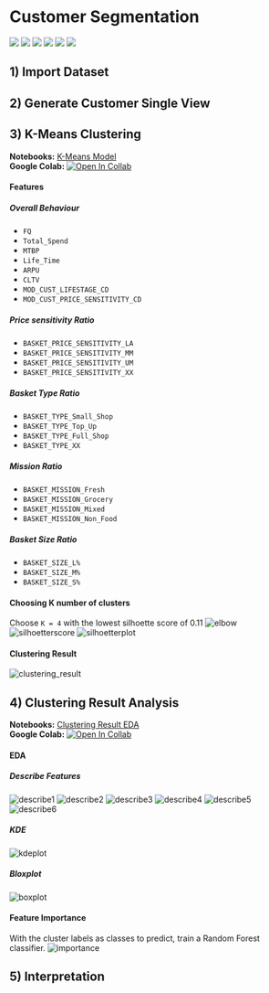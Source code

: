 # Customer Segmentation
[![](https://img.shields.io/badge/-K--Means-blue)](#) [![](https://img.shields.io/badge/-DAX-blue)](#) [![](https://img.shields.io/badge/-Python-blue)](#) [![](https://img.shields.io/badge/-Google--Colab-blue)](#) [![](https://img.shields.io/badge/-Power--BI-blue)](#) [![](https://img.shields.io/badge/-Dashboard-blue)](#)
## 1) Import Dataset
## 2) Generate Customer Single View
## 3) K-Means Clustering
**Notebooks:** [K-Means Model](./Revise_Clustering_Result.ipynb)  
**Google Colab:** [![Open In Collab](https://colab.research.google.com/assets/colab-badge.svg)](https://colab.research.google.com/github/jane-russ/MADT8101/blob/main/2.Basic%20Customer%20Analytics%20%26%20Single%20Customer%20View/Revise_Clustering_Result.ipynb)
#### Features
##### Overall Behaviour
* `FQ`
* `Total_Spend`
* `MTBP`
* `Life_Time`
* `ARPU`
* `CLTV`
* `MOD_CUST_LIFESTAGE_CD`
* `MOD_CUST_PRICE_SENSITIVITY_CD`
##### Price sensitivity Ratio
* `BASKET_PRICE_SENSITIVITY_LA`
* `BASKET_PRICE_SENSITIVITY_MM`
* `BASKET_PRICE_SENSITIVITY_UM`
* `BASKET_PRICE_SENSITIVITY_XX`
##### Basket Type Ratio
* `BASKET_TYPE_Small_Shop`
* `BASKET_TYPE_Top_Up`
* `BASKET_TYPE_Full_Shop`
* `BASKET_TYPE_XX`
##### Mission Ratio
* `BASKET_MISSION_Fresh`
* `BASKET_MISSION_Grocery`
* `BASKET_MISSION_Mixed`
* `BASKET_MISSION_Non_Food`
##### Basket Size Ratio
* `BASKET_SIZE_L%`
* `BASKET_SIZE_M%`
* `BASKET_SIZE_S%` 
 
#### Choosing K number of clusters
Choose `K = 4` with the lowest silhoette score of 0.11
![elbow](./elbow.png)
![silhoetterscore](./silhoetterscore_compare.PNG)
![silhoetterplot](./silhoetterplot_K4.png)

#### Clustering Result
![clustering_result](./clustering_result.png)

## 4) Clustering Result Analysis
**Notebooks:** [Clustering Result EDA](./Revise_Clustering_Result.ipynb)  
**Google Colab:** [![Open In Collab](https://colab.research.google.com/assets/colab-badge.svg)](https://colab.research.google.com/github/jane-russ/MADT8101/blob/main/2.Basic%20Customer%20Analytics%20%26%20Single%20Customer%20View/Revise_Clustering_Result.ipynb)

#### EDA
##### Describe Features
![describe1](./Features_Describe_Buying1.PNG)
![describe2](./Features_Describe_Buying2.PNG)
![describe3](./Features_Describe_PriceSensitivity.PNG)
![describe4](./Features_Describe_BasketType.PNG)
![describe5](./Features_Describe_MIssion.PNG)
![describe6](./Features_Describe_Size.PNG)
##### KDE
![kdeplot](./Features_KDE.png)
##### Bloxplot
![boxplot](./Features_Boxplot.png)
#### Feature Importance
With the cluster labels as classes to predict, train a Random Forest classifier.
![importance](./Features_Importance.png) 
## 5) Interpretation
